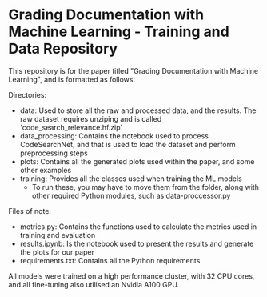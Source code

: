 # Grading Documentation with Machine Learning - Training and Data Repository

This repository is for the paper titled "Grading Documentation with Machine Learning", and is formatted as follows:

Directories:
- data: Used to store all the raw and processed data, and the results. The raw dataset requires unziping and is called 
'code_search_relevance.hf.zip'
- data_processing: Contains the notebook used to process CodeSearchNet, and that is used to load the dataset and perform preprocessing steps
- plots: Contains all the generated plots used within the paper, and some other examples
- training: Provides all the classes used when training the ML models
  - To run these, you may have to move them from the folder, along with other required Python modules, such as data-proccessor.py

Files of note:
- metrics.py: Contains the functions used to calculate the metrics used in training and evaluation
- results.ipynb: Is the notebook used to present the results and generate the plots for our paper
- requirements.txt: Contains all the Python requirements 

All models were trained on a high performance cluster, with 32 CPU cores, and all fine-tuning also utilised an Nvidia A100 GPU.